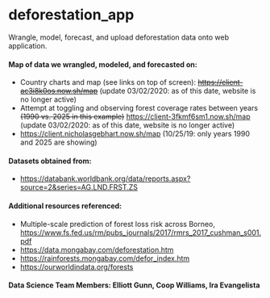# deforestation_app
Wrangle, model, forecast, and upload deforestation data onto web application.  

#### Map of data we wrangled, modeled, and forecasted on: ####
- Country charts and map (see links on top of screen): ~~https://client-ac3i8k0os.now.sh/map~~ (update 03/02/2020: as of this date, website is no longer active)
- Attempt at toggling and observing forest coverage rates between years ~~(1990 vs. 2025 in this example)~~ https://client-3fkmf6sm1.now.sh/map (update 03/02/2020: as of this date, website is no longer active)
- https://client.nicholasgebhart.now.sh/map (10/25/19: only years 1990 and 2025 are showing)

#### Datasets obtained from: ####
- https://databank.worldbank.org/data/reports.aspx?source=2&series=AG.LND.FRST.ZS 

#### Additional resources referenced: ####
- Multiple-scale prediction of forest loss risk across Borneo, <https://www.fs.fed.us/rm/pubs_journals/2017/rmrs_2017_cushman_s001.pdf>
- https://data.mongabay.com/deforestation.htm 
- https://rainforests.mongabay.com/defor_index.htm 
- https://ourworldindata.org/forests 

#### Data Science Team Members: Elliott Gunn, Coop Williams, Ira Evangelista
